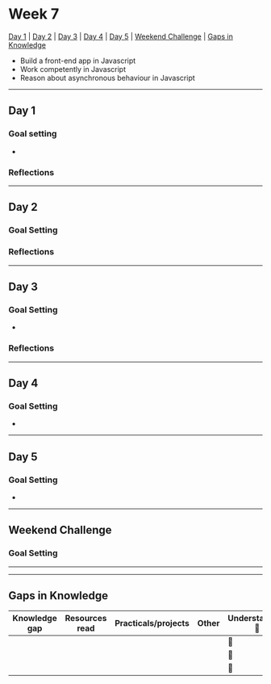# Week 7

[Day 1](#day-1) | [Day 2](#day-2) | [Day 3](#day-3) | [Day 4](#day-4) | [Day 5](#day-5) | [Weekend Challenge](#weekend-challenge) | [Gaps in Knowledge](#gaps-in-knowledge) 
  
- Build a front-end app in Javascript
- Work competently in Javascript
- Reason about asynchronous behaviour in Javascript  

---------

## Day 1

### Goal setting
- 

### Reflections


----------

## Day 2

### Goal Setting


### Reflections

----------

## Day 3

### Goal Setting
- 

### Reflections

-----------

## Day 4

### Goal Setting
- 

-----------  

## Day 5

### Goal Setting
- 

-----------

## Weekend Challenge  

### Goal Setting 

  
------------------  
------------------  
  
  ## Gaps in Knowledge
  
| Knowledge gap | Resources read | Practicals/projects | Other | Understanding :vertical_traffic_light: |
| --- | --- | --- | --- | --- |
| | | | | :green_book: |
| | | | | :orange_book: |
| | | | | :closed_book: |
